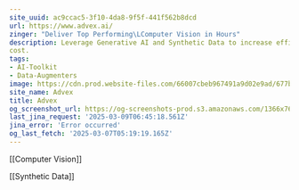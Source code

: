 ```yaml
---
site_uuid: ac9ccac5-3f10-4da8-9f5f-441f562b8dcd
url: https://www.advex.ai/
zinger: "Deliver Top Performing\LComputer Vision in Hours"
description: Leverage Generative AI and Synthetic Data to increase efficiency and reduce
cost.
tags:
- AI-Toolkit
- Data-Augmenters
image: https://cdn.prod.website-files.com/66007cbeb967491a9d02e9ad/677ba6a73a963e5e6ed7594f_Advex-webclip-256.png
site_name: Advex
title: Advex
og_screenshot_url: https://og-screenshots-prod.s3.amazonaws.com/1366x768/80/false/60ad133053803c797828bd814e6d5d3fa916e171d095e56f260bb3ded608aea4.jpeg
last_jina_request: '2025-03-09T06:45:18.561Z'
jina_error: 'Error occurred'
og_last_fetch: '2025-03-07T05:19:19.165Z'
---
```

[[Computer Vision]]

[[Synthetic Data]]

